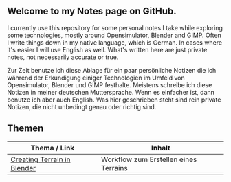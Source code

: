 ## Welcome to my Notes page on GitHub.

I currently use this repository for some personal notes I take while exploring some technologies, mostly around Opensimulator, Blender and GIMP. Often I write things down in my native language, which is German. In cases where it's easier I will use English as well. What's written here are just private notes, not necessarily accurate or true.

Zur Zeit benutze ich diese Ablage für ein paar persönliche Notizen die ich während der Erkundigung einiger Technologien im Umfeld von Opensimulator, Blender und GIMP festhalte. Meistens schreibe ich diese Notizen in meiner deutschen Muttersprache. Wenn es einfacher ist, dann benutze ich aber auch English. Was hier geschrieben steht sind rein private Notizen, die nicht unbedingt genau oder richtig sind.

## Themen
Thema / Link | Inhalt
-------------|-------
[Creating Terrain in Blender](https://petergloor.github.io/notes/notes/creating_terrain) | Workflow zum Erstellen eines Terrains


